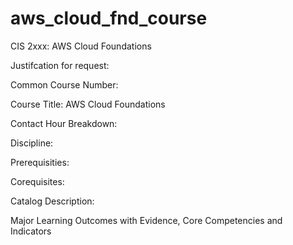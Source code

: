 # aws_cloud_fnd_course

CIS 2xxx: AWS Cloud Foundations

Justifcation for request:

Common Course Number:

Course Title: AWS Cloud Foundations

Contact Hour Breakdown:

Discipline:

Prerequisities:

Corequisites:

Catalog Description:

Major Learning Outcomes with Evidence, Core Competencies and Indicators



